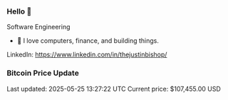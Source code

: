 ### Hello 🤙  

Software Engineering

- 🔭 I love computers, finance, and building things.
  
LinkedIn: https://www.linkedin.com/in/thejustinbishop/  


































































































































































































































































































































































































































### Bitcoin Price Update
Last updated: 2025-05-25 13:27:22 UTC
Current price: $107,455.00 USD
